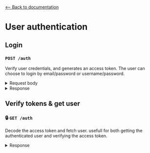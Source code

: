 [⟵ Back to documentation](../README.md)

# User authentication

## Login
### `POST /auth`

Verify user credentials, and generates an access token.
The user can choose to login by email/password or username/password.

<details>
<summary>Request body</summary>
<br />

```JSON
{
    "email": "...",
    "username": "...",
    "password": "...",
    "rememberMe": false,
}
```

| Field  | Type | Description | Required | Default Value |
|---------|------|-------------|----------|---------------|
| `username` | string | The username to login with | true (if no email) | - |
| `email` | string | The email to login with | true (if no password) | - |
| `password` | string | The password to login with | true | - |
| `rememberMe` | boolean | Whether to extend the token expiration time | false | false |

<br />
</details>

<details>
<summary>Response</summary>
<br />

☑️ **201** Success `has data`
- User validated and `accessToken` generated. 

❎ **400** Validation error `has errors`
- Invalid credentials & options.

❎ **404** Not found.
- User not found.

❎ **500** Other errors
- Database errors. 🚨
- Token errors. 🚨
- Encryption errors. 🚨
- Server errors. 🚨

<br />
</details>


## Verify tokens & get user
### 🔒 `GET /auth`

Decode the access token and fetch user. usefull for both getting the authenticated user and verifying the access token.


<details>
<summary>Response</summary>
<br />

☑️ **200** Success `has data`
- Token validated & User fetched. 

❎ **401** Unauthorized
- Missing/Invalid authorization header.
- Invalid access token. 
- Expired access token. 
- User not found. 

❎ **500** Other errors
- Database errors. 🚨
- Token errors. 🚨
- Server errors. 🚨

<br />
</details>


